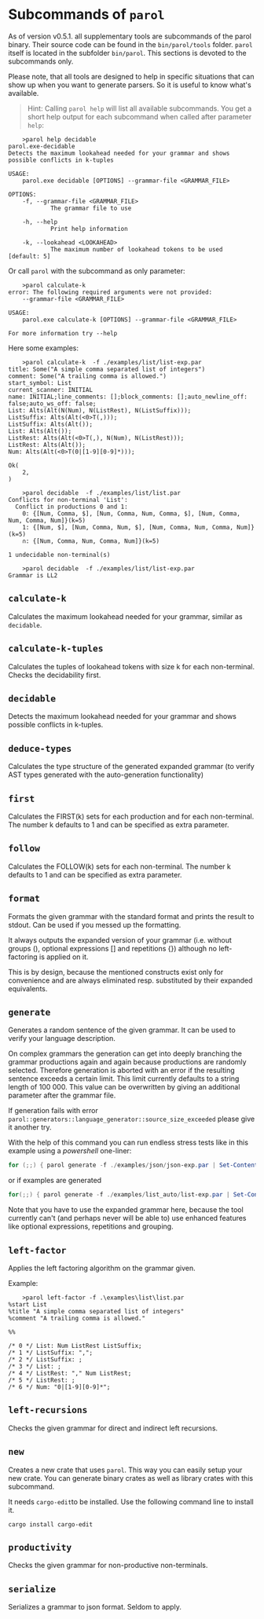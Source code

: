 # Subcommands of `parol`

As of version v0.5.1. all supplementary tools are subcommands of the parol binary. Their source code
can be found in the `bin/parol/tools` folder. `parol` itself is located in the subfolder `bin/parol`.
This sections is devoted to the subcommands only.

Please note, that all tools are designed to help in specific situations that can show up when you
want to generate parsers. So it is useful to know what's available.

>Hint: Calling `parol help` will list all available subcommands. You get a short help output for
each subcommand when called after parameter `help`:

```shell
    >parol help decidable
parol.exe-decidable 
Detects the maximum lookahead needed for your grammar and shows possible conflicts in k-tuples

USAGE:
    parol.exe decidable [OPTIONS] --grammar-file <GRAMMAR_FILE>

OPTIONS:
    -f, --grammar-file <GRAMMAR_FILE>
            The grammar file to use

    -h, --help
            Print help information

    -k, --lookahead <LOOKAHEAD>
            The maximum number of lookahead tokens to be used [default: 5]
```

Or call `parol` with the subcommand as only parameter:

```shell
    >parol calculate-k
error: The following required arguments were not provided:
    --grammar-file <GRAMMAR_FILE>

USAGE:
    parol.exe calculate-k [OPTIONS] --grammar-file <GRAMMAR_FILE>

For more information try --help
```

Here some examples:

```shell
    >parol calculate-k  -f ./examples/list/list-exp.par
title: Some("A simple comma separated list of integers")
comment: Some("A trailing comma is allowed.")
start_symbol: List
current_scanner: INITIAL
name: INITIAL;line_comments: [];block_comments: [];auto_newline_off: false;auto_ws_off: false;
List: Alts(Alt(N(Num), N(ListRest), N(ListSuffix)));
ListSuffix: Alts(Alt(<0>T(,)));
ListSuffix: Alts(Alt());
List: Alts(Alt());
ListRest: Alts(Alt(<0>T(,), N(Num), N(ListRest)));
ListRest: Alts(Alt());
Num: Alts(Alt(<0>T(0|[1-9][0-9]*)));

Ok(
    2,
)
```

```shell
    >parol decidable  -f ./examples/list/list.par
Conflicts for non-terminal 'List':
  Conflict in productions 0 and 1:
    0: {[Num, Comma, $], [Num, Comma, Num, Comma, $], [Num, Comma, Num, Comma, Num]}(k=5)
    1: {[Num, $], [Num, Comma, Num, $], [Num, Comma, Num, Comma, Num]}(k=5)
    ∩: {[Num, Comma, Num, Comma, Num]}(k=5)

1 undecidable non-terminal(s)
```

```shell
    >parol decidable  -f ./examples/list/list-exp.par
Grammar is LL2
```

## `calculate-k`

Calculates the maximum lookahead needed for your grammar, similar as `decidable`.

## `calculate-k-tuples`

Calculates the tuples of lookahead tokens with size k for each non-terminal. Checks the decidability
first.

## `decidable`

Detects the maximum lookahead needed for your grammar and shows possible conflicts in k-tuples.

## `deduce-types`

 Calculates the type structure of the generated expanded grammar (to verify AST types generated with
 the auto-generation functionality)

## `first`

Calculates the FIRST(k) sets for each production and for each non-terminal. The number k defaults to
1 and can be specified as extra parameter.

## `follow`

Calculates the FOLLOW(k) sets for each non-terminal. The number k defaults to 1 and can be specified
as extra parameter.

## `format`

Formats the given grammar with the standard format and prints the result to stdout. Can be used if
you messed up the formatting.

It always outputs the expanded version of your grammar (i.e. without groups (), optional expressions
[] and repetitions {}) although no left-factoring is applied on it.

This is by design, because the mentioned constructs exist only for convenience and are always
eliminated resp. substituted by their expanded equivalents.

## `generate`

Generates a random sentence of the given grammar. It can be used to verify your language description.

On complex grammars the generation can get into deeply branching the grammar productions again and
again because productions are randomly selected. Therefore generation is aborted with an error if
the resulting sentence exceeds a certain limit. This limit currently defaults to a string length of
100 000. This value can be overwritten by giving an additional parameter after the grammar file.

If generation fails with error `parol::generators::language_generator::source_size_exceeded` please
give it another try.

With the help of this command you can run endless stress tests like in this example using a
*powershell* one-liner:

```powershell
for (;;) { parol generate -f ./examples/json/json-exp.par | Set-Content "$env:Temp/x.json"; json_parser "$env:Temp/x.json"; if (-not $?) { break } }
```

or if examples are generated

```powershell
for(;;) { parol generate -f ./examples/list_auto/list-exp.par | Set-Content "$env:Temp/x.txt"; ./target/debug/examples/list_auto.exe "$env:Temp/x.txt"; if (-not $?) { break } }
```

Note that you have to use the expanded grammar here, because the tool currently can't (and perhaps
never will be able to) use enhanced features like optional expressions, repetitions and grouping.

## `left-factor`

Applies the left factoring algorithm on the grammar given.

Example:

```shell
    >parol left-factor -f .\examples\list\list.par
%start List
%title "A simple comma separated list of integers"
%comment "A trailing comma is allowed."

%%

/* 0 */ List: Num ListRest ListSuffix;
/* 1 */ ListSuffix: ",";
/* 2 */ ListSuffix: ;
/* 3 */ List: ;
/* 4 */ ListRest: "," Num ListRest;
/* 5 */ ListRest: ;
/* 6 */ Num: "0|[1-9][0-9]*";
```

## `left-recursions`

Checks the given grammar for direct and indirect left recursions.

## `new`

Creates a new crate that uses `parol`. This way you can easily setup your new crate. You can
generate binary crates as well as library crates with this subcommand.

It needs `cargo-edit`to be installed. Use the following command line to install it.

```shell
cargo install cargo-edit
```

## `productivity`

Checks the given grammar for non-productive non-terminals.

## `serialize`

Serializes a grammar to json format. Seldom to apply.
